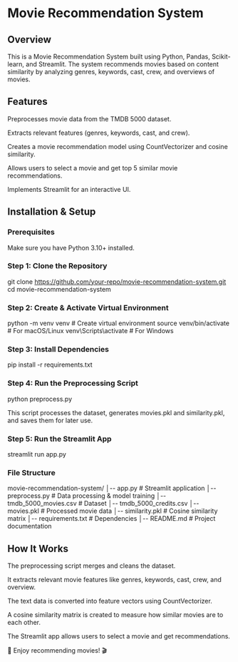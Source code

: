 # Movie Recommendation System

## Overview

This is a Movie Recommendation System built using Python, Pandas, Scikit-learn, and Streamlit.
The system recommends movies based on content similarity by analyzing genres, keywords, cast, crew, and overviews of movies.

## Features

Preprocesses movie data from the TMDB 5000 dataset.

Extracts relevant features (genres, keywords, cast, and crew).

Creates a movie recommendation model using CountVectorizer and cosine similarity.

Allows users to select a movie and get top 5 similar movie recommendations.

Implements Streamlit for an interactive UI.

## Installation & Setup

### Prerequisites

Make sure you have Python 3.10+ installed.

### Step 1: Clone the Repository

git clone https://github.com/your-repo/movie-recommendation-system.git
cd movie-recommendation-system

### Step 2: Create & Activate Virtual Environment

python -m venv venv  # Create virtual environment
source venv/bin/activate  # For macOS/Linux
venv\Scripts\activate  # For Windows

### Step 3: Install Dependencies

pip install -r requirements.txt

### Step 4: Run the Preprocessing Script

python preprocess.py

This script processes the dataset, generates movies.pkl and similarity.pkl, and saves them for later use.

### Step 5: Run the Streamlit App

streamlit run app.py

### File Structure

movie-recommendation-system/
│-- app.py               # Streamlit application
│-- preprocess.py        # Data processing & model training
│-- tmdb_5000_movies.csv # Dataset
│-- tmdb_5000_credits.csv
│-- movies.pkl           # Processed movie data
│-- similarity.pkl       # Cosine similarity matrix
│-- requirements.txt     # Dependencies
│-- README.md            # Project documentation

## How It Works

The preprocessing script merges and cleans the dataset.

It extracts relevant movie features like genres, keywords, cast, crew, and overview.

The text data is converted into feature vectors using CountVectorizer.

A cosine similarity matrix is created to measure how similar movies are to each other.

The Streamlit app allows users to select a movie and get recommendations.

🚀 Enjoy recommending movies! 🎬
